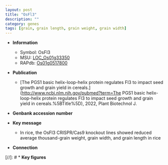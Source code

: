 ```yaml
---
layout: post
title: "OsFl3"
description: ""
category: genes
tags: [grain, grain length, grain weight, grain width]
---
```


* **Information**  
    + Symbol: OsFl3  
    + MSU: [LOC_Os01g33350](http://rice.uga.edu/cgi-bin/ORF_infopage.cgi?orf=LOC_Os01g33350)  
    + RAPdb: [Os01g0517800](http://rapdb.dna.affrc.go.jp/viewer/gbrowse_details/irgsp1?name=Os01g0517800)  

* **Publication**  
    + [The PGS1 basic helix-loop-helix protein regulates Fl3 to impact seed growth and grain yield in cereals.](http://www.ncbi.nlm.nih.gov/pubmed?term=The PGS1 basic helix-loop-helix protein regulates Fl3 to impact seed growth and grain yield in cereals.%5BTitle%5D), 2022, Plant Biotechnol J.

* **Genbank accession number**  

* **Key message**  
    + In rice, the OsFl3 CRISPR/Cas9 knockout lines showed reduced average thousand-grain weight, grain width, and grain length in rice

* **Connection**  

[//]: # * **Key figures**  


